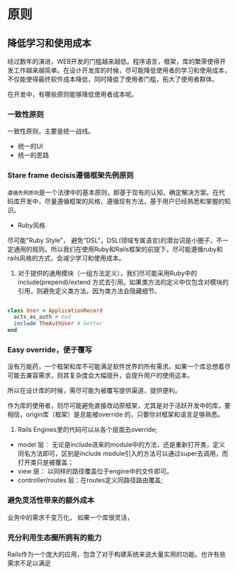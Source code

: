 # 原则

## 降低学习和使用成本

经过数年的演进，WEB开发的门槛越来越低。程序语言，框架，库的繁荣使得开发工作越来越简单。在设计开发库的时候，尽可能降低使用者的学习和使用成本，不仅能使得最终软件成本降低，同时降低了使用者门槛，拓大了使用者群体。

在开发中，有哪些原则能够降低使用者成本呢。

### 一致性原则

一致性原则，主要是统一战线。
* 统一的UI
* 统一的思路

### Stare frame decisis遵循框架先例原则

`遵循先例原则`是一个法律中的基本原则，即基于现有的认知，确定解决方案。在代码库开发中，尽量遵循框架的风格，遵循现有方法，基于用户已经熟悉和掌握的知识。

* Ruby风格 

尽可能"Ruby Style"， 避免"DSL"，DSL(领域专属语言)的潜台词是小圈子，不一定通用的规则。所以我们在使用Ruby和Rails框架的前提下，尽可能遵循ruby和rails风格的方式，会减少学习和使用成本。

1. 对于提供的通用模块（一组方法定义），我们尽可能采用Ruby中的 include(prepend)/extend 方式去引用。如果类方法的定义中仅包含对模块的引用，则避免定义类方法，因为类方法会隐藏细节。


  ```ruby

  class User < ApplicationRecord
    acts_as_auth # bad
    include TheAuthUser # better
  end
  ```

### Easy override，便于覆写
  没有万能药，一个框架和库不可能满足软件世界的所有需求。如果一个库总想着尽可能去兼容需求，则其复杂度会大幅提升，会提升用户的使用这本。

  所以在设计库的时候，需尽可能为被覆写提供渠道，提供便利。
  
  作为库的使用者，则尽可能避免直接改动原框架，尤其是对于活跃开发中的库，要相信，origin库（框架）是总能被override 的，只要你对框架和语言足够熟悉。


  1. Rails Engines里的代码可以从各个层面去override;
  * model 层： 无论是include进来的module中的方法，还是重新打开类，定义同名方法即可，区别是include module引入的方法可以通过super去调用，而打开类只是被覆盖；
  * view 层： 以同样的路径覆盖位于engine中的文件即可。
  * controller/routes 层：在routes定义同路径路由覆盖; 


### 避免灵活性带来的额外成本
  业务中的需求千变万化，
  如果一个库很灵活，

### 充分利用生态圈所拥有的能力
  Rails作为一个庞大的应用，包含了对于构建系统来说大量实用的功能。也许有些需求不足以满足